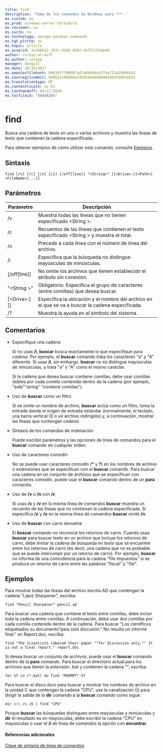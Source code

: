 ```yaml
---
title: find
description: 'Tema de los comandos de Windows para ***- '
ms.custom: na
ms.prod: windows-server-threshold
ms.reviewer: na
ms.suite: na
ms.technology: manage-windows-commands
ms.tgt_pltfrm: na
ms.topic: article
ms.assetid: 2ca66b22-3b7c-4166-8503-eb75fc53ab46
author: coreyp-at-msft
ms.author: coreyp
manager: dongill
ms.date: 10/16/2017
ms.openlocfilehash: b4639ff780687ad7a69ddba5374a722a15b06542
ms.sourcegitcommit: 0d0b32c8986ba7db9536e0b8648d4ddf9b03e452
ms.translationtype: MT
ms.contentlocale: es-ES
ms.lasthandoff: 04/17/2019
ms.locfileid: "59848266"
---
```

# <a name="find"></a>find



Busca una cadena de texto en uno o varios archivos y muestra las líneas de texto que contienen la cadena especificada.

Para obtener ejemplos de cómo utilizar este comando, consulte [Ejemplos](#BKMK_examples).

## <a name="syntax"></a>Sintaxis

```
find [/v] [/c] [/n] [/i] [/off[line]] "<String>" [[<Drive>:][<Path>]<FileName>[...]]
```

## <a name="parameters"></a>Parámetros

|Parámetro|Descripción|
|---------|-----------|
|/v|Muestra todas las líneas que no tienen especificado \<String >.|
|/c|Recuentos de las líneas que contienen el texto especificado \<String > y muestra el total.|
|/n|Precede a cada línea con el número de línea del archivo.|
|/i|Especifica que la búsqueda no distingue mayúsculas de minúsculas.|
|[/off[line]]|No omite los archivos que tienen establecido el atributo sin conexión.|
|"\<String >"|Obligatorio. Especifica el grupo de caracteres (entre comillas) que desea buscar.|
|[\<Drive>:][<Path>]<FileName>|Especifica la ubicación y el nombre del archivo en el que se va a buscar la cadena especificada.|
|/?|Muestra la ayuda en el símbolo del sistema.|

## <a name="remarks"></a>Comentarios

-   Especifique una cadena

    Si no usas **/i**, **buscar** busca exactamente lo que especifique para *cadena*. Por ejemplo, el **buscar** comando trata los caracteres "a" y "A" diferente. Si usas **/i**, sin embargo, **buscar** no es distingue mayúsculas de minúsculas, y trata "a" y "A" como el mismo carácter.

    Si la cadena que desea buscar contiene comillas, debe usar comillas dobles por cada comilla contenida dentro de la cadena (por ejemplo, "este""string" "contiene comillas").
-   Uso de **buscar** como un filtro

    Si se omite un nombre de archivo, **buscar** actúa como un filtro, toma la entrada desde el origen de entrada estándar (normalmente, el teclado, una barra vertical (|) o un archivo redirigido) y, a continuación, mostrar las líneas que contengan *cadena*.
-   Sintaxis de los comandos de ordenación

    Puede escribir parámetros y las opciones de línea de comandos para el **buscar** comando en cualquier orden.
-   Uso de caracteres comodín

    No se puede usar caracteres comodín (**&#42;** y **?**) en los nombres de archivo o extensiones que se especifican con el **buscar** comando. Para buscar una cadena en un conjunto de archivos que se especifican con caracteres comodín, puede usar el **buscar** comando dentro de un **para** comando.
-   Uso de **/v** o **/n** con **/c**

    Si usas **/c** y **/v** en la misma línea de comandos **buscar** muestra un recuento de las líneas que no contienen la cadena especificada. Si especifica **/c** y **/n** en la misma línea de comandos **buscar** omite **/n**.
-   Uso de **buscar** con carro devuelve

    El **buscar** comando no reconoce los retornos de carro. Cuando usas **buscar** para buscar texto en un archivo que incluye los retornos de carro, debe limitar la cadena de búsqueda en texto que se encuentre entre los retornos de carro (es decir, una cadena que no es probable que se puede interrumpir por un retorno de carro). Por ejemplo, **buscar** no informa de una coincidencia para la cadena "file impuestos" si se produce un retorno de carro entre las palabras "fiscal" y "file".

## <a name="BKMK_examples"></a>Ejemplos

Para mostrar todas las líneas del archivo escrito.AD que contengan la cadena "Lápiz Sharpener", escriba:
```
find "Pencil Sharpener" pencil.ad
```
Para buscar una cadena que contiene el texto entre comillas, debe incluir toda la cadena entre comillas. A continuación, debe usar dos comillas por cada comilla contenida dentro de la cadena. Para buscar "Los científicos etiquetados su documento"para solo discusión." No resulta un informe final." en Report.doc, escriba:
```
find "The scientists labeled their paper ""for discussion only."" It is not a final report." report.doc
```
Si desea buscar un conjunto de archivos, puede usar el **buscar** comando dentro de la **para** comando. Para buscar el directorio actual para los archivos que tienen la extensión .bat y contienen la cadena "", escriba:
```
for %f in (*.bat) do find "PROMPT" %f 
```
Para buscar el disco duro para buscar y mostrar los nombres de archivo en la unidad C que contengan la cadena "CPU", use la canalización (|) para dirigir la salida de la **dir** comando a la **buscar** comando como sigue:
```
dir c:\ /s /b | find "CPU" 
```
Porque **buscar** las búsquedas distinguen entre mayúsculas y minúsculas y **dir** el resultado es en mayúsculas, debe escribir la cadena "CPU" en mayúsculas o usar el **/i** de línea de comandos la opción con **encontrar**.

#### <a name="additional-references"></a>Referencias adicionales

[Clave de sintaxis de línea de comandos](command-line-syntax-key.md)